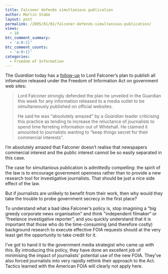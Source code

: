 ```yaml
---
title: Falconer defends simultanious publication
author: Martin Stabe
layout: post
permalink: /2005/01/01/falconer-defends-simultanious-publication/
views:
  - 18
btc_comment_summary:
  - 'a:0:{}'
btc_comment_counts:
  - 'a:0:{}'
categories:
  - Freedom of Information
---
```

The *Guardian* today has a [follow-up][1] to Lord Falconer&rsquo;s plan to publish all infomation released under the Freedom of Information Act on government web sites:

> Lord Falconer strongly defended the plan he unveiled in the Guardian this week for any information released to a media outlet to be simultaneously published on official websites.
> 
> He said he was &#8220;absolutely amazed&#8221; by a *Guardian* leader criticising this practice as tending to increase the reluctance of journalists to spend time ferreting information out of Whitehall. He claimed it amounted to journalists wanting to &#8220;keep things secret for their commercial interests&#8221;.

I&#8217;m absolutely amazed that Falconer doesn&#8217;t realise that newspapers commercial interest and the public interest cannot be so easily separated in this case.

The case for simultanious publication is admittedly compelling: the spirit of the law is to encourage government openness rather than to provide a new research tool for investigative journalists. That should be just a nice side effect of the law.

But if journalists are unlikely to benefit from their work, then why would they take the trouble to probe government secrecy in the first place?

To understand what a bad idea Falconer&rsquo;s policy is, stop imagining a &ldquo;big greedy corporate news organisation&rdquo; and think &rdquo;independent filmaker&ldquo; or &rdquo;freelance investigative reporter&rdquo;, and you quickly understand that it is important that those who do the time-consuming (and therefore costly) background research to execute effective FOIA requests should at the very least get the opportunity to take credit for it.

I&#8217;ve got to hand it to the government media strategist who came up with this. By introducing this policy, they have done an excellent job of minimising the impact of journalists&rsquo; potential use of the new FOIA. They&#8217;ve also forced journalists into very rapidly rethink their approach to the Act. Tactics learned with the American FOIA will clearly not apply here.

 [1]: http://politics.guardian.co.uk/foi/story/0,9061,1381752,00.html